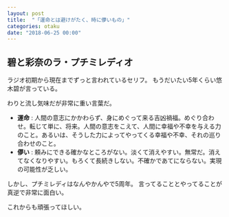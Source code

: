 ```yaml
---
layout: post
title:  "「運命とは避けがたく、時に儚いもの」"
categories: otaku
date: "2018-06-25 00:00"
---
```


## 碧と彩奈のラ・プチミレディオ

ラジオ初期から現在までずっと言われているセリフ。
もうだいたい5年くらい悠木碧が言っている。

わりと流し気味だが非常に重い言葉だ。

- **運命** : 人間の意志にかかわらず、身にめぐって来る吉凶禍福。めぐり合わせ。転じて単に、将来。人間の意志をこえて、人間に幸福や不幸を与える力のこと。あるいは、そうした力によってやってくる幸福や不幸、それの巡り合わせのこと。
- **儚い** : 頼みにできる確かなところがない。淡くて消えやすい。無常だ。消えてなくなりやすい。もろくて長続きしない。不確かであてにならない。実現の可能性が乏しい。


しかし、プチミレディはなんやかんやで5周年。
言ってることとやってることが真逆で非常に面白い。

これからも頑張ってほしい。

